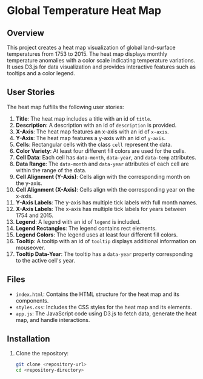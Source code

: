 # Global Temperature Heat Map

## Overview

This project creates a heat map visualization of global land-surface temperatures from 1753 to 2015. The heat map displays monthly temperature anomalies with a color scale indicating temperature variations. It uses D3.js for data visualization and provides interactive features such as tooltips and a color legend.

## User Stories

The heat map fulfills the following user stories:

1. **Title**: The heat map includes a title with an id of `title`.
2. **Description**: A description with an id of `description` is provided.
3. **X-Axis**: The heat map features an x-axis with an id of `x-axis`.
4. **Y-Axis**: The heat map features a y-axis with an id of `y-axis`.
5. **Cells**: Rectangular cells with the class `cell` represent the data.
6. **Color Variety**: At least four different fill colors are used for the cells.
7. **Cell Data**: Each cell has `data-month`, `data-year`, and `data-temp` attributes.
8. **Data Range**: The `data-month` and `data-year` attributes of each cell are within the range of the data.
9. **Cell Alignment (Y-Axis)**: Cells align with the corresponding month on the y-axis.
10. **Cell Alignment (X-Axis)**: Cells align with the corresponding year on the x-axis.
11. **Y-Axis Labels**: The y-axis has multiple tick labels with full month names.
12. **X-Axis Labels**: The x-axis has multiple tick labels for years between 1754 and 2015.
13. **Legend**: A legend with an id of `legend` is included.
14. **Legend Rectangles**: The legend contains rect elements.
15. **Legend Colors**: The legend uses at least four different fill colors.
16. **Tooltip**: A tooltip with an id of `tooltip` displays additional information on mouseover.
17. **Tooltip Data-Year**: The tooltip has a `data-year` property corresponding to the active cell's year.

## Files

- `index.html`: Contains the HTML structure for the heat map and its components.
- `styles.css`: Includes the CSS styles for the heat map and its elements.
- `app.js`: The JavaScript code using D3.js to fetch data, generate the heat map, and handle interactions.

## Installation

1. Clone the repository:
   ```bash
   git clone <repository-url>
   cd <repository-directory>
